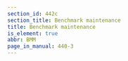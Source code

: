 ```yaml
---
section_id: 442c
section_title: Benchmark maintenance
title: Benchmark maintenance
is_element: true
abbr: BMM
page_in_manual: 440-3
---
```

